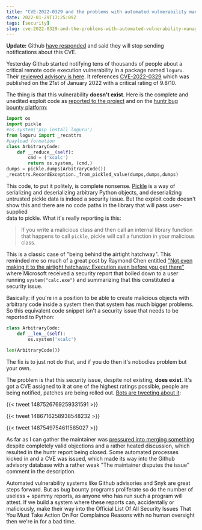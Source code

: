 ```yaml
---
title: "CVE-2022-0329 and the problems with automated vulnerability management"
date: 2022-01-29T17:25:09Z
tags: [security]
slug: cve-2022-0329-and-the-problems-with-automated-vulnerability-management
---
```


**Update:** Github [have responded](https://github.com/Delgan/loguru/issues/563#issuecomment-1025223732) and said they 
will stop sending notifications about this CVE.

Yesterday Github started notifying tens of thousands of people about a critical remote code execution vulnerability 
in a package named `loguru`. Their [reviewed advisory is here](https://github.com/advisories/GHSA-cvp7-c586-cmf4). 
It references [CVE-2022-0329](https://nvd.nist.gov/vuln/detail/CVE-2022-0329) which was published on the 21st of 
January 2022 with a critical rating of 9.8/10.

The thing is that this vulnerability **doesn't exist**. Here is the complete and unedited exploit code as 
[reported to the project](https://github.com/418sec/huntr/pull/1592) and on the 
[huntr bug bounty platform](https://huntr.dev/bounties/1-pypi-loguru/):

```python
import os
import pickle
#os.system('pip install loguru')
from loguru import _recattrs
#payload formation
class ArbitraryCode:
    def __reduce__(self):
        cmd = ('xcalc')
        return os.system, (cmd,)
dumps = pickle.dumps(ArbitraryCode())
_recattrs.RecordException._from_pickled_value(dumps,dumps,dumps)
```

This code, to put it politely, is complete nonsense. [Pickle](https://docs.python.org/3/library/pickle.html) is a way 
of serializing and deserializing arbitrary Python objects, and deserializing untrusted pickle data is indeed a security 
issue. But the exploit code doesn't show this and there are no code paths in the library that will pass user-supplied  
data to pickle. What it's really reporting is this:

> If you write a malicious class and then call an internal library function that happens to call `pickle`, pickle will 
> call a function in your malicious class.

This is a classic case of "being behind the airtight hatchway". This reminded me so much of a great post by Raymond Chen 
entitled ["Not even making it to the airtight hatchway: Execution even before you get there"](https://devblogs.microsoft.com/oldnewthing/20111215-00/?p=8883) 
where Microsoft received a security report that boiled down to a user running `system("calc.exe")` and summarizing that 
this constituted a security issue. 

Basically: if you're in a position to be able to create malicious objects with arbitrary code inside a system 
then that system has much bigger problems. So this equivalent code snippet isn't a security issue that needs to be
reported to Python:

```python
class ArbitraryCode:
    def __len__(self):
        os.system('xcalc')
        
len(ArbitraryCode())
```

The fix is to just not do that, and if you do then it's nobodies problem but your own.

The problem is that this security issue, despite not existing, **does exist**. It's got a CVE assigned to it at one of the 
highest ratings possible, people are being notified, patches are being rolled out. 
[Bots are tweeting about it](https://twitter.com/search?q=CVE-2022-0329):

{{< tweet 1487526769259331591 >}}

{{< tweet 1486716258938548232 >}}

{{< tweet 1487549754611585027 >}}

As far as I can gather the maintainer was [pressured into merging something](https://github.com/Delgan/loguru/issues/563) 
despite completely valid objections and a rather heated discussion, which resulted in the huntr report being closed. 
Some automated processes kicked in and a CVE was issued, which made its way into the Github advisory database with a 
rather weak "The maintainer disputes the issue" comment in the description.

Automated vulnerability systems like Github advisories and Snyk are great steps forward. But as bug bounty programs 
proliferate so do the number of useless + spammy reports, as anyone who has run such a program will attest. If we build 
a system where these reports can, accidentally or maliciously, make their way into the Official List Of All Security 
Issues That You Must Take Action On For Complaince Reasons with no human oversight then we're in for a bad time.
